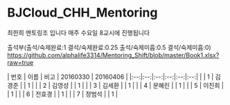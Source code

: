 # BJCloud_CHH_Mentoring
최한희 멘토링조 입니다
매주 수요일 8교시에 진행됩니다

출석부(출석/숙제완료:1 결석/숙제완료:0.25 출석/숙제미흡:0.5 결석/숙제미흡:0)
https://github.com/alphalife3314/Mentoring_Shift/blob/master/Book1.xlsx?raw=true
 
 | 번호 | 이름 | 비고 | 20160330 | 20160406 |
|:--:|:--:|:--:|:--:|:--:|:--:|
|  | 1 | 김경준 |  | 1 |
|  | 2 | 김영성 |  | 1 |
|  | 3 | 김세환 |  | 1 |
|  | 4 | 문혜린 |  | 1 |
|  | 5 | 이진희 |  | 1 |
|  | 6 | 전효경 |  | 1 |
|  | 7 | 정범석 |  | 1 |
